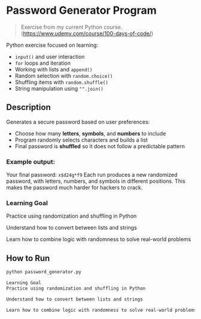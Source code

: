 # Password Generator Program

> Exercise from my current Python course. (https://www.udemy.com/course/100-days-of-code/)

Python exercise focused on learning:

- `input()` and user interaction  
- `for` loops and iteration  
- Working with lists and `append()`  
- Random selection with `random.choice()`  
- Shuffling items with `random.shuffle()`  
- String manipulation using `"".join()`  

## Description

Generates a secure password based on user preferences:

- Choose how many **letters**, **symbols**, and **numbers** to include  
- Program randomly selects characters and builds a list  
- Final password is **shuffled** so it does not follow a predictable pattern  

### Example output:

Your final password: `x$d24g*f9`
Each run produces a new randomized password, with letters, numbers, and symbols in different positions. This makes the password much harder for hackers to crack.

### Learning Goal
Practice using randomization and shuffling in Python

Understand how to convert between lists and strings

Learn how to combine logic with randomness to solve real-world problems


## How to Run

```bash
python password_generator.py

Learning Goal
Practice using randomization and shuffling in Python

Understand how to convert between lists and strings

Learn how to combine logic with randomness to solve real-world problems